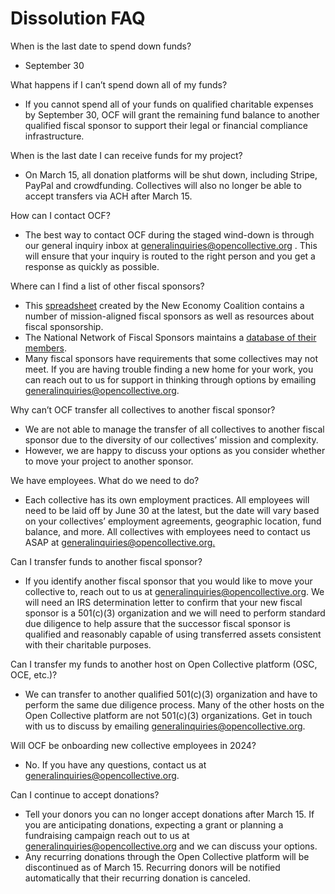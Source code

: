 # Dissolution FAQ

When is the last date to spend down funds?

* September 30

What happens if I can’t spend down all of my funds?

* If you cannot spend all of your funds on qualified charitable expenses by September 30, OCF will grant the remaining fund balance to another qualified fiscal sponsor to support their legal or financial compliance infrastructure.

When is the last date I can receive funds for my project?

* On March 15, all donation platforms will be shut down, including Stripe, PayPal and crowdfunding. Collectives will also no longer be able to accept transfers via ACH after March 15.

How can I contact OCF?

* The best way to contact OCF during the staged wind-down is through our general inquiry inbox at [generalinquiries@opencollective.org](mailto:generalinquiries@opencollective.org) . This will ensure that your inquiry is routed to the right person and you get a response as quickly as possible.

Where can I find a list of other fiscal sponsors?

* This [spreadsheet](https://airtable.com/appQVOmXysA863DDc/shrdjThde0Xteoabu/tblwopS490Qylth3g/viwi6ALAi325gE0Gb) created by the New Economy Coalition contains a number of mission-aligned fiscal sponsors as well as resources about fiscal sponsorship.
* The National Network of Fiscal Sponsors maintains a [database of their members](https://www.fiscalsponsors.org/member-directory).
* Many fiscal sponsors have requirements that some collectives may not meet. If you are having trouble finding a new home for your work, you can reach out to us for support in thinking through options by emailing [generalinquiries@opencollective.org](mailto:generalinquiries@opencollective.org).

Why can’t OCF transfer all collectives to another fiscal sponsor?

* We are not able to manage the transfer of all collectives to another fiscal sponsor due to the diversity of our collectives’ mission and complexity.
* However, we are happy to discuss your options as you consider whether to move your project to another sponsor.

We have employees. What do we need to do?

* Each collective has its own employment practices. All employees will need to be laid off by June 30 at the latest, but the date will vary based on your collectives’ employment agreements, geographic location, fund balance, and more. All collectives with employees need to contact us ASAP at [generalinquiries@opencollective.org.](mailto:generalinquiries@opencollective.org)

Can I transfer funds to another fiscal sponsor?

* If you identify another fiscal sponsor that you would like to move your collective to, reach out to us at [generalinquiries@opencollective.org](mailto:generalinquiries@opencollective.org). We will need an IRS determination letter to confirm that your new fiscal sponsor is a 501(c)(3) organization and we will need to perform standard due diligence to help assure that the successor fiscal sponsor is qualified and reasonably capable of using transferred assets consistent with their charitable purposes.

Can I transfer my funds to another host on Open Collective platform (OSC, OCE, etc.)?

* We can transfer to another qualified 501(c)(3) organization and have to perform the same due diligence process. Many of the other hosts on the Open Collective platform are not 501(c)(3) organizations. Get in touch with us to discuss by emailing [generalinquiries@opencollective.org](mailto:generalinquiries@opencollective.org).

Will OCF be onboarding new collective employees in 2024?

* No. If you have any questions, contact us at [generalinquiries@opencollective.org](mailto:generalinquiries@opencollective.org).

Can I continue to accept donations?

* Tell your donors you can no longer accept donations after March 15. If you are anticipating donations, expecting a grant or planning a fundraising campaign reach out to us at [generalinquiries@opencollective.org](mailto:generalinquiries@opencollective.org) and we can discuss your options.
* Any recurring donations through the Open Collective platform will be discontinued as of March 15. Recurring donors will be notified automatically that their recurring donation is canceled.
